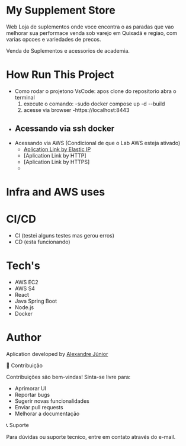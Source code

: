 # My Supplement Store
Web Loja de suplementos onde voce encontra o as paradas que vao melhorar sua performace
venda sob varejo em Quixadá e regiao, com varias opcoes e variedades de precos.

Venda de Suplementos e acessorios de academia.

# How Run This Project

- Como rodar o projetono VsCode:
  apos clone do repositorio abra o terminal
  1. execute o comando:
   -sudo docker compose up -d --build 
  2. acesse via browser
   -https://localhost:8443
- Acessando via ssh docker
  - 
- Acessando via AWS
(Condicional de que o Lab AWS esteja ativado)
  - [Aplication Link by Elastic IP](https://44.218.176.238:8443)
  - [Aplication Link by HTTP]
  - [Aplication Link by HTTPS]
  - 

# Infra and AWS uses

# CI/CD
- CI (testei alguns testes mas gerou erros)
- CD (esta funcionando)
  
# Tech's

- AWS EC2
- AWS S4
- React
- Java Spring Boot
- Node.js
- Docker

# Author

Aplication developed by [Alexandre Júnior](https://github.com/DevJuniorss)

🤝 Contribuição

Contribuições são bem-vindas! 
Sinta-se livre para:

- Aprimorar UI
- Reportar bugs
- Sugerir novas funcionalidades
- Enviar pull requests
- Melhorar a documentação

📞 Suporte

Para dúvidas ou suporte tecnico, entre em contato através do e-mail.
